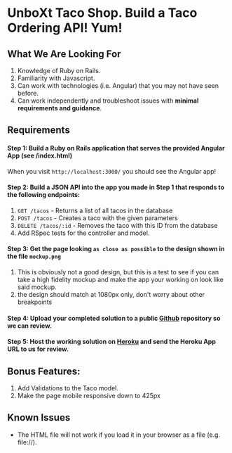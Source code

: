 # UnboXt Taco Shop.  Build a Taco Ordering API!  Yum!

## What We Are Looking For

  1. Knowledge of Ruby on Rails.
  2. Familiarity with Javascript.
  2. Can work with technologies (i.e. Angular) that you may not have seen before.
  3. Can work independently and troubleshoot issues with **minimal requirements and guidance**.

## Requirements

#### Step 1: Build a Ruby on Rails application that serves the provided Angular App (see /index.html)

  When you visit `http://localhost:3000/` you should see the Angular app!

#### Step 2: Build a JSON API into the app you made in Step 1 that responds to the following endpoints:

  1. `GET /tacos` - Returns a list of all tacos in the database
  2. `POST /tacos` - Creates a taco with the given parameters
  3. `DELETE /tacos/:id` - Removes the taco with this ID from the database
  4. Add RSpec tests for the controller and model.

#### Step 3: Get the page looking ```as close as possible``` to the design shown in the file ```mockup.png```
  1. This is obviously not a good design, but this is a test to see if you can take a high fidelity mockup and make the app your working on look like said mockup.
  2. the design should match at 1080px only, don't worry about other breakpoints

#### Step 4: Upload your completed solution to a public [Github](https://www.heroku.com/) repository so we can review.

#### Step 5: Host the working solution on [Heroku](https://www.heroku.com/) and send the Heroku App URL to us for review.

## Bonus Features:

  1.  Add Validations to the Taco model.
  2.  Make the page mobile responsive down to 425px

## Known Issues
  * The HTML file will not work if you load it in your browser as a file (e.g. file://).
